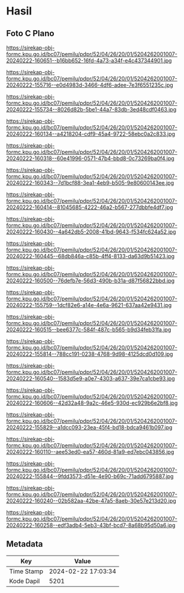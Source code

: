 # Hasil

## Foto C Plano

https://sirekap-obj-formc.kpu.go.id/bc07/pemilu/pdpr/52/04/26/20/01/5204262001007-20240222-160651--b16bb652-16fd-4a73-a34f-e4c437344901.jpg

https://sirekap-obj-formc.kpu.go.id/bc07/pemilu/pdpr/52/04/26/20/01/5204262001007-20240222-155716--e0d4983d-3466-4df6-adee-7e3f6551235c.jpg

https://sirekap-obj-formc.kpu.go.id/bc07/pemilu/pdpr/52/04/26/20/01/5204262001007-20240222-155734--8026d82b-5be1-44a7-83db-3ed48cdf0463.jpg

https://sirekap-obj-formc.kpu.go.id/bc07/pemilu/pdpr/52/04/26/20/01/5204262001007-20240222-160134--a4218204-cdf9-45a4-9722-58ebc0a2c833.jpg

https://sirekap-obj-formc.kpu.go.id/bc07/pemilu/pdpr/52/04/26/20/01/5204262001007-20240222-160318--60e41996-0571-47b4-bbd8-0c73269ba0f4.jpg

https://sirekap-obj-formc.kpu.go.id/bc07/pemilu/pdpr/52/04/26/20/01/5204262001007-20240222-160343--7d1bcf88-3ea1-4eb9-b505-9e80600143ee.jpg

https://sirekap-obj-formc.kpu.go.id/bc07/pemilu/pdpr/52/04/26/20/01/5204262001007-20240222-160414--81045685-4222-46a2-b567-277dbbfe4df7.jpg

https://sirekap-obj-formc.kpu.go.id/bc07/pemilu/pdpr/52/04/26/20/01/5204262001007-20240222-160430--4a642db5-2008-41bd-9643-f534fc624a52.jpg

https://sirekap-obj-formc.kpu.go.id/bc07/pemilu/pdpr/52/04/26/20/01/5204262001007-20240222-160445--68db846a-c85b-4ff4-8133-da63d9b51423.jpg

https://sirekap-obj-formc.kpu.go.id/bc07/pemilu/pdpr/52/04/26/20/01/5204262001007-20240222-160500--76defb7e-56d3-490b-b31a-d87f56822bbd.jpg

https://sirekap-obj-formc.kpu.go.id/bc07/pemilu/pdpr/52/04/26/20/01/5204262001007-20240222-155759--1dcf82e6-a14e-4e6a-9621-637aa42e9431.jpg

https://sirekap-obj-formc.kpu.go.id/bc07/pemilu/pdpr/52/04/26/20/01/5204262001007-20240222-160515--bee6377c-584f-487c-b565-b9d34feb31fa.jpg

https://sirekap-obj-formc.kpu.go.id/bc07/pemilu/pdpr/52/04/26/20/01/5204262001007-20240222-155814--788cc191-0238-4768-9d98-4125dcd0d109.jpg

https://sirekap-obj-formc.kpu.go.id/bc07/pemilu/pdpr/52/04/26/20/01/5204262001007-20240222-160540--1583d5e9-a0e7-4303-a637-39e7ca1cbe93.jpg

https://sirekap-obj-formc.kpu.go.id/bc07/pemilu/pdpr/52/04/26/20/01/5204262001007-20240222-160606--42d32a48-9a2c-46e5-930d-ec929b6e2bf8.jpg

https://sirekap-obj-formc.kpu.go.id/bc07/pemilu/pdpr/52/04/26/20/01/5204262001007-20240222-155829--a1dcc093-23ea-45f4-bd18-bdca9461b097.jpg

https://sirekap-obj-formc.kpu.go.id/bc07/pemilu/pdpr/52/04/26/20/01/5204262001007-20240222-160110--aee53ed0-ea57-460d-81a9-ed7ebc043856.jpg

https://sirekap-obj-formc.kpu.go.id/bc07/pemilu/pdpr/52/04/26/20/01/5204262001007-20240222-155844--9fdd3573-d51e-4e90-b69c-71add6795887.jpg

https://sirekap-obj-formc.kpu.go.id/bc07/pemilu/pdpr/52/04/26/20/01/5204262001007-20240222-160240--02b582aa-42be-47a5-8aeb-30e57e213d20.jpg

https://sirekap-obj-formc.kpu.go.id/bc07/pemilu/pdpr/52/04/26/20/01/5204262001007-20240222-160258--edf3adb4-5eb3-43bf-bcd7-8a68b95d50a6.jpg


## Metadata

| Key        | Value               |
| ---------- | ------------------- |
| Time Stamp | 2024-02-22 17:03:34 |
| Kode Dapil | 5201                |



